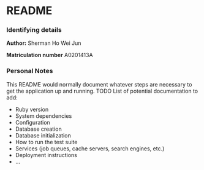 # README

### Identifying details
**Author:** Sherman Ho Wei Jun 

**Matriculation number** A0201413A

### Personal Notes

This README would normally document whatever steps are necessary to get the application up and running.
TODO List of potential documentation to add:
* Ruby version
* System dependencies
* Configuration
* Database creation
* Database initialization
* How to run the test suite
* Services (job queues, cache servers, search engines, etc.)
* Deployment instructions
* ...
